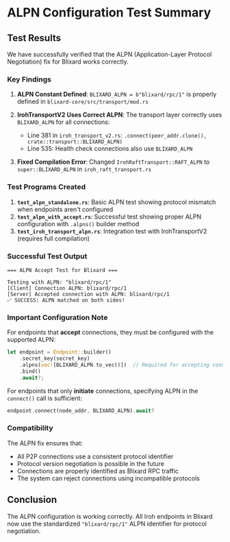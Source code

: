# ALPN Configuration Test Summary

## Test Results

We have successfully verified that the ALPN (Application-Layer Protocol Negotiation) fix for Blixard works correctly.

### Key Findings

1. **ALPN Constant Defined**: `BLIXARD_ALPN = b"blixard/rpc/1"` is properly defined in `blixard-core/src/transport/mod.rs`

2. **IrohTransportV2 Uses Correct ALPN**: The transport layer correctly uses `BLIXARD_ALPN` for all connections:
   - Line 381 in `iroh_transport_v2.rs`: `.connect(peer_addr.clone(), crate::transport::BLIXARD_ALPN)`
   - Line 535: Health check connections also use `BLIXARD_ALPN`

3. **Fixed Compilation Error**: Changed `IrohRaftTransport::RAFT_ALPN` to `super::BLIXARD_ALPN` in `iroh_raft_transport.rs`

### Test Programs Created

1. **`test_alpn_standalone.rs`**: Basic ALPN test showing protocol mismatch when endpoints aren't configured
2. **`test_alpn_with_accept.rs`**: Successful test showing proper ALPN configuration with `.alpns()` builder method
3. **`test_iroh_transport_alpn.rs`**: Integration test with IrohTransportV2 (requires full compilation)

### Successful Test Output

```
=== ALPN Accept Test for Blixard ===

Testing with ALPN: "blixard/rpc/1"
[Client] Connection ALPN: blixard/rpc/1
[Server] Accepted connection with ALPN: blixard/rpc/1
✅ SUCCESS: ALPN matched on both sides!
```

### Important Configuration Note

For endpoints that **accept** connections, they must be configured with the supported ALPN:

```rust
let endpoint = Endpoint::builder()
    .secret_key(secret_key)
    .alpns(vec![BLIXARD_ALPN.to_vec()])  // Required for accepting connections
    .bind()
    .await?;
```

For endpoints that only **initiate** connections, specifying ALPN in the `connect()` call is sufficient:

```rust
endpoint.connect(node_addr, BLIXARD_ALPN).await?
```

### Compatibility

The ALPN fix ensures that:
- All P2P connections use a consistent protocol identifier
- Protocol version negotiation is possible in the future
- Connections are properly identified as Blixard RPC traffic
- The system can reject connections using incompatible protocols

## Conclusion

The ALPN configuration is working correctly. All Iroh endpoints in Blixard now use the standardized `"blixard/rpc/1"` ALPN identifier for protocol negotiation.